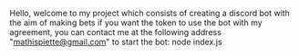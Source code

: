 Hello, welcome to my project which consists of creating a discord bot with the aim of making bets 
if you want the token to use the bot with my agreement, you can contact me at the following address "mathispiette@gmail.com"
to start the bot: node index.js
